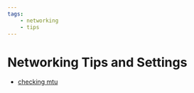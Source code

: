 ```yaml
---
tags:
    - networking
    - tips
---
```


# Networking Tips and Settings

- [checking mtu](checking_mtu.md)